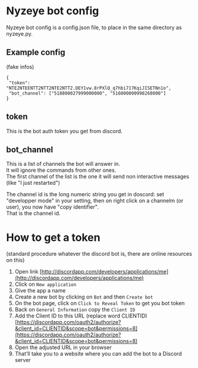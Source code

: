 # Nyzeye bot config

Nyzeye bot config is a config.json file, to place in the same directory as nyzeye.py.

## Example config
(fake infos)

```
{
 "token": "NTE2NTEENTT2NTT2NTE2NTT2.DEY1vw.8rPXlQ_q7hbi717KqiJISETNn1o",
 "bot_channel": ["518800027999000000", "516000000998268000"]
}
```

## token

This is the bot auth token you get from discord.

## bot_channel

This is a list of channels the bot will answer in.  
It will ignore the commands from other ones.  
The first channel of the list is the one it will send non interactive messages (like "I just restarted")

The channel id is the long numeric string you get in doscord: set "developper mode" in your setting, then on right click on a channelm (or user), you now have "copy identifier".  
That is the channel id.

# How to get a token
(standard procedure whatever the discord bot is, there are online resources on this)

1. Open link [http://discordapp.com/developers/applications/me](http://discordapp.com/developers/applications/me)  
2. Click on `New application`  
3. Give the app a name  
4. Create a new bot by clicking on `Bot` and then `Create bot`  
5. On the bot page, click on `Click to Reveal Token` to get you bot token
6. Back on `General Information` copy the `Client ID`  
7. Add the Client ID to this URL (replace word CLIENTID)  
[https://discordapp.com/oauth2/authorize?&client_id=CLIENTID&scope=bot&permissions=8](https://discordapp.com/oauth2/authorize?&client_id=CLIENTID&scope=bot&permissions=8)  
8. Open the adjusted URL in your browser  
9. That’ll take you to a website where you can add the bot to a Discord server
